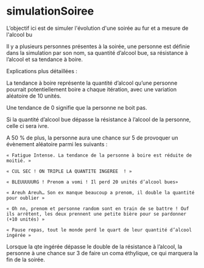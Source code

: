 # simulationSoiree

L’objectif ici est de simuler l'évolution d'une soirée au fur et a mesure de l'alcool bu

Il y a plusieurs personnes présentes à la soirée, une personne est définie dans la simulation par son nom, sa quantité d’alcool bue, sa résistance à l’alcool et sa tendance à boire.

Explications plus détaillées : 

La tendance à boire représente la quantité d’alcool qu’une personne pourrait potentiellement boire a chaque itération, avec une variation aléatoire de 10 unités.

Une tendance de 0 signifie que la personne ne boit pas.

Si la quantité d’alcool bue dépasse la résistance à l’alcool de la personne, celle ci sera ivre.


A 50 % de plus, la personne aura une chance sur 5 de provoquer un évènement aléatoire parmi les suivants :

	« Fatigue Intense. La tendance de la personne à boire est réduite de moitié. »

	« CUL SEC ! ON TRIPLE LA QUANTITE INGEREE  ! »

	« BLEUUUUURG ! Prenom a vomi ! Il perd 20 unités d’alcool bues»

	« Areuh Areuh… Son ex manque beaucoup a prenom, il double la quantité pour oublier »

	« Oh nn, prenom et personne random sont en train de se battre ! Ouf ils arrêtent, les deux prennent une petite bière pour se pardonner (+10 unités) »

	« Pause repas, tout le monde perd le quart de leur quantité d’alcool ingérée »

Lorsque la qte ingérée dépasse le double de la résistance à l’alcool, la personne à une chance sur 3 de faire un coma éthylique, ce qui marquera la fin de la soirée.
